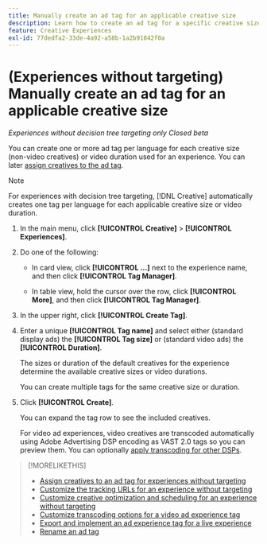 ```yaml
---
title: Manually create an ad tag for an applicable creative size
description: Learn how to create an ad tag for a specific creative size.
feature: Creative Experiences
exl-id: 77dedfa2-33de-4a92-a58b-1a2b91842f0a
---
```

# (Experiences without targeting) Manually create an ad tag for an applicable creative size

*Experiences without decision tree targeting only*
*Closed beta*

You can create one or more ad tag per language for each creative size (non-video creatives) or video duration used for an experience. You can later [assign creatives to the ad tag](experience-tag-assign-creatives.md).

>[!NOTE]
>
>For experiences with decision tree targeting, [!DNL Creative] automatically creates one tag per language for each applicable creative size or video duration.

1. In the main menu, click **[!UICONTROL Creative]** > **[!UICONTROL Experiences]**.

1. Do one of the following:

   * In card view, click **[!UICONTROL ...]** next to the experience name, and then click **[!UICONTROL Tag Manager]**.
     
   * In table view, hold the cursor over the row, click **[!UICONTROL More]**, and then click **[!UICONTROL Tag Manager]**.

1. In the upper right, click **[!UICONTROL Create Tag]**.

1. Enter a unique **[!UICONTROL Tag name]** and select either (standard display ads) the **[!UICONTROL Tag size]** or (standard video ads) the **[!UICONTROL Duration]**.

   The sizes or duration of the default creatives for the experience determine the available creative sizes or video durations.

   You can create multiple tags for the same creative size or duration.<!-- What are the implications? -->

1. Click **[!UICONTROL Create]**.

   You can expand the tag row to see the included creatives.

   For video ad experiences, video creatives are transcoded automatically using Adobe Advertising DSP encoding as VAST 2.0 tags so you can preview them. You can optionally [apply transcoding for other DSPs](experience-tag-video-transcoding.md).

>[!MORELIKETHIS]
>
>* [Assign creatives to an ad tag for experiences without targeting](experience-tag-assign-creatives.md)
>* [Customize the tracking URLs for an experience without targeting](experience-tracking-urls-no-targeting.md)
>* [Customize creative optimization and scheduling for an experience without targeting](experience-optimization-scheduling-no-targeting.md)
>* [Customize transcoding options for a video ad experience tag](experience-tag-video-transcoding.md)
>* [Export and implement an ad experience tag for a live experience](experience-tag-export.md)
>* [Rename an ad tag](experience-tag-rename.md)
